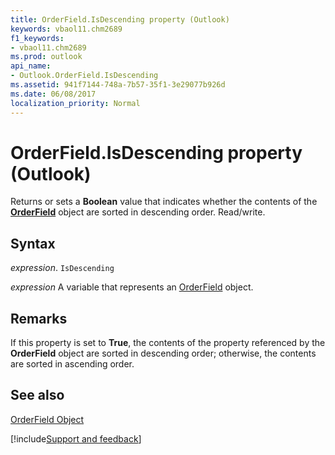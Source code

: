 ```yaml
---
title: OrderField.IsDescending property (Outlook)
keywords: vbaol11.chm2689
f1_keywords:
- vbaol11.chm2689
ms.prod: outlook
api_name:
- Outlook.OrderField.IsDescending
ms.assetid: 941f7144-748a-7b57-35f1-3e29077b926d
ms.date: 06/08/2017
localization_priority: Normal
---
```



# OrderField.IsDescending property (Outlook)

Returns or sets a  **Boolean** value that indicates whether the contents of the **[OrderField](Outlook.OrderField.md)** object are sorted in descending order. Read/write.


## Syntax

_expression_. `IsDescending`

_expression_ A variable that represents an [OrderField](Outlook.OrderField.md) object.


## Remarks

If this property is set to  **True**, the contents of the property referenced by the **OrderField** object are sorted in descending order; otherwise, the contents are sorted in ascending order.


## See also


[OrderField Object](Outlook.OrderField.md)

[!include[Support and feedback](~/includes/feedback-boilerplate.md)]